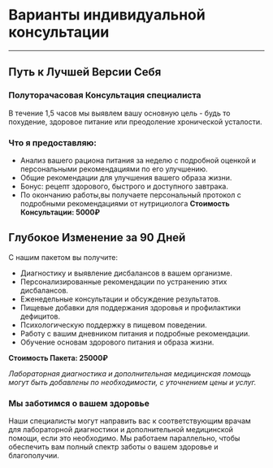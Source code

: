 
# Варианты индивидуальной консультации
----------------------------------------------------------

## Путь к Лучшей Версии Себя

### Полуторачасовая Консультация специалиста

В течение 1,5 часов мы выявлем вашу основную цель - будь то похудение, здоровое питание или преодоление хронической усталости. 
### Что я предоставляю:

- Анализ вашего рациона питания за неделю с подробной оценкой и персональными рекомендациями по его улучшению.
- Общие рекомендации для улучшения вашего образа жизни.
- Бонус: рецепт здорового, быстрого и доступного завтрака.
- По окончанию работы,вы получаете персональный протокол с подробными рекомендациями от нутрициолога
**Стоимость Консультации: 5000₽**

## Глубокое Изменение за 90 Дней

С нашим пакетом вы получите:

- Диагностику и выявление дисбалансов в вашем организме.
- Персонализированные рекомендации по устранению этих дисбалансов.
- Еженедельные консультации и обсуждение результатов.
- Пищевые добавки для поддержания здоровья и профилактики дефицитов.
- Психологическую поддержку в пищевом поведении.
- Работу с вашим дневником питания и подробные рекомендации.
- Обучение основам здорового питания и образа жизни.

**Стоимость Пакета: 25000₽**

_Лабораторная диагностика и дополнительная медицинская помощь могут быть добавлены по необходимости, с уточнением цены и услуг._

### Мы заботимся о вашем здоровье

Наши специалисты могут направить вас к соответствующим врачам для лабораторной диагностики и дополнительной медицинской помощи, если это необходимо. Мы работаем параллельно, чтобы обеспечить вам полный спектр заботы о вашем здоровье и благополучии.
